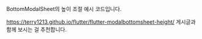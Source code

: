 BottomModalSheet의 높이 조절 예시 코드입니다.

<https://terry1213.github.io/flutter/flutter-modalbottomsheet-height/> 게시글과 함께 보시는 걸 추천합니다.